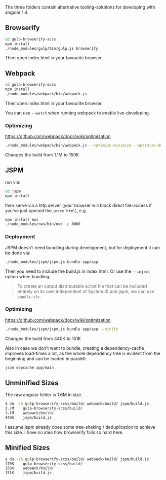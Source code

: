 
The three folders contain alternative tooling-solutions for developing with angular 1.4.

## Browserify

```bash
cd gulp-browserify-scss
npm install
./node_modules/gulp/bin/gulp.js browserify
```

Then open index.html in your favourite browser.

## Webpack

```bash
cd gulp-browserify-scss
npm install
./node_modules/webpack/bin/webpack.js
```

Then open index.html in your favourite browser.

You can use `--watch` when running webpack to enable live-developing.

### Optimizing

<https://github.com/webpack/docs/wiki/optimization>

```bash
./node_modules/webpack/bin/webpack.js --optimize-minimize --optimize-dedupe
```

Changes the build from 1.1M to 150K

## JSPM

run via:

``` bash
cd jspm
npm install
```

then serve via a http server (your browser will block direct file-access if you've just opened the `index.html`), e.g.

``` bash
npm install nws
./node_modules/nws/bin/nws -p 8000
```

### Deployment

JSPM doesn't need bundling during development, but for deployment it can be done via:

``` bash
./node_modules/jspm/jspm.js bundle app/app
```

Then you need to include the build.js in index.html. Or use the `--inject` option when bundling.

<blockquote cite="https://github.com/jspm/jspm-cli/wiki/Production-Workflows">To create an output distributable script file that can be included entirely on its own independent of SystemJS and jspm, we can use <code>bundle-sfx</code>.</blockquote>

### Optimizing

<https://github.com/webpack/docs/wiki/optimization>

```bash
./node_modules/jspm/jspm.js bundle app/app --minify
```

Changes the build from 440K to 151K

Also in case we don't want to bundle, creating a dependency-cache improves load-times a lot, as the whole dependency tree is evident from the beginning and can be loaded in paralell:

```bash
jspm depcache app/main
```

## Unminified Sizes

The raw angular folder is 1.6M in size.

```bash
$ du -sh gulp-browserify-scss/build/ webpack/build/ jspm/build.js
2.7M    gulp-browserify-scss/build/
1.1M    webpack/build/
440K    jspm/build.js
```

I assume jspm already does some tree-shaking / deduplication to achieve this size. I have no idea how browserify fails so hard here.

## Minified Sizes

```bash
$ du -sh gulp-browserify-scss/build/ webpack/build/ jspm/build.js
170K    gulp-browserify-scss/build/
150K    webpack/build/
151K    jspm/build.js
```
